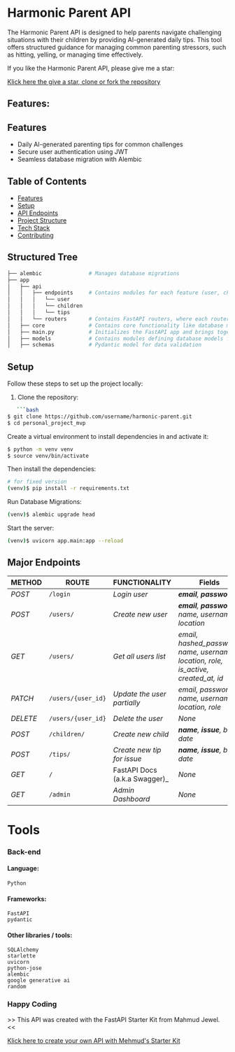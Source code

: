 # Harmonic Parent API  
The Harmonic Parent API is designed to help parents navigate challenging situations with their children by providing AI-generated daily tips. This tool offers structured guidance for managing common parenting stressors, such as hitting, yelling, or managing time effectively.

<p>
    If you like the Harmonic Parent API, please give me a star:
</p>
<a href="https://github.com/lydiadijkstra/personal_project_hp_mvp">
    Klick here the give a star, clone or fork the repository
</a>


## Features:

## Features  
- Daily AI-generated parenting tips for common challenges  
- Secure user authentication using JWT  
- Seamless database migration with Alembic


## Table of Contents  
- [Features](#features)  
- [Setup](#setup)  
- [API Endpoints](#api-endpoints)  
- [Project Structure](#project-structure)  
- [Tech Stack](#tech-stack)  
- [Contributing](#contributing)  



## Structured Tree

```sh
├── alembic               # Manages database migrations
├── app
│   ├── api
│   │   ├── endpoints     # Contains modules for each feature (user, children, tips).
│   │   │   └── user
│   │   │   └── children
│   │   │   └── tips
│   │   └── routers       # Contains FastAPI routers, where each router corresponds to a feature.
│   ├── core              # Contains core functionality like database management, dependencies, etc.
│   ├── main.py           # Initializes the FastAPI app and brings together various components.
│   ├── models            # Contains modules defining database models for users, products, payments, etc.
│   ├── schemas           # Pydantic model for data validation
```


## Setup  
Follow these steps to set up the project locally:  

1. Clone the repository:  

```sh
   ```bash  
$ git clone https://github.com/username/harmonic-parent.git
$ cd personal_project_mvp 
```

Create a virtual environment to install dependencies in and activate it:

```sh
$ python -m venv venv  
$ source venv/bin/activate  
```

Then install the dependencies:

```sh
# for fixed version
(venv)$ pip install -r requirements.txt
```

Run Database Migrations:

```sh
(venv)$ alembic upgrade head
```

Start the server:

```sh
(venv)$ uvicorn app.main:app --reload
```


## Major Endpoints

| METHOD   | ROUTE              | FUNCTIONALITY                  | Fields                                                                                |
| -------- | ------------------ | ------------------------------ | ------------------------------------------------------------------------------------- |
| _POST_   | `/login`           | _Login user_                   | _**email**, **password**_                                                             |
| _POST_   | `/users/`          | _Create new user_              | _**email**, **password**, name, username, location_                                      |
| _GET_    | `/users/`          | _Get all users list_           | _email, hashed_password, name, username, location, role, is_active, created_at, id_ |
| _PATCH_  | `/users/{user_id}` | _Update the user partially_    | _email, password, name, username, location, role_                                                    |
| _DELETE_ | `/users/{user_id}` | _Delete the user_              | _None_                                                                                |
| _POST_   | `/children/`       | _Create new child_             | _**name**, **issue**, birth date_                                      |
| _POST_   | `/tips/`           | _Create new tip for issue_     | _**name**, **issue**, birth date_                                      |
| _GET_    | `/`                | FastAPI Docs (a.k.a Swagger)_  | _None_                                                                                |
| _GET_    | `/admin`           | _Admin Dashboard_              | _None_                                                                                |

# Tools

### Back-end

#### Language:

    Python

#### Frameworks:

    FastAPI
    pydantic

#### Other libraries / tools:

    SQLAlchemy
    starlette
    uvicorn
    python-jose
    alembic
    google generative ai
    random

### Happy Coding


<p>
    >> This API was created with the FastAPI Starter Kit from Mahmud Jewel. <<
</p>
<a href="https://github.com/MahmudJewel/fastapi-starter-boilerplate">
    Klick here to create your own API with Mehmud's Starter Kit
</a>
